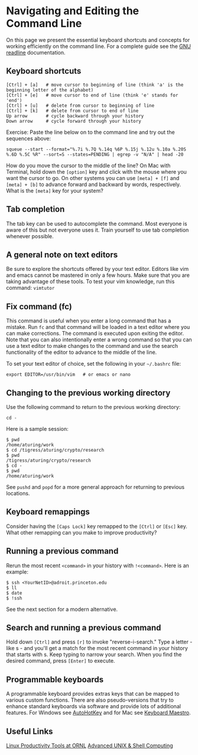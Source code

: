 # Navigating and Editing the Command Line

On this page we present the essential keyboard shortcuts and concepts for working efficiently on the command line. For a complete guide see the [GNU readline](https://tiswww.case.edu/php/chet/readline/readline.html) documentation.

## Keyboard shortcuts

```
[Ctrl] + [a]   # move cursor to beginning of line (think 'a' is the beginning letter of the alphabet)
[Ctrl] + [e]   # move cursor to end of line (think 'e' stands for 'end')
[Ctrl] + [u]   # delete from cursor to beginning of line
[Ctrl] + [k]   # delete from cursor to end of line
Up arrow       # cycle backward through your history
Down arrow     # cycle forward through your history
```

Exercise: Paste the line below on to the command line and try out the sequences above:

```
squeue --start --format="%.7i %.7Q %.14q %6P %.15j %.12u %.10a %.20S %.6D %.5C %R" --sort=S --states=PENDING | egrep -v "N/A" | head -20
```

How do you move the cursor to the middle of the line? On Mac with Terminal, hold down the `[option]` key and click with the mouse where you want the cursor to go. On other systems you can use `[meta] + [f]` and `[meta] + [b]` to advance forward and backward by words, respectively. What is the `[meta]` key for your system?

## Tab completion

The tab key can be used to autocomplete the command. Most everyone is aware of this but not everyone uses it. Train yourself to use tab completion whenever possible.

## A general note on text editors

Be sure to explore the shortcuts offered by your text editor. Editors like vim and emacs cannot be mastered in only a few hours. Make sure that you are taking advantage of these tools. To test your vim knowledge, run this command: `vimtutor`

## Fix command (fc)

This command is useful when you enter a long command that has a mistake. Run `fc` and that command will be loaded in a text editor where you can make corrections. The command is executed upon exiting the editor. Note that you can also intentionally enter a wrong command so that you can use a text editor to make changes to the command and use the search functionality of the editor to advance to the middle of the line.

To set your text editor of choice, set the following in your `~/.bashrc` file:

```
export EDITOR=/usr/bin/vim   # or emacs or nano
```

## Changing to the previous working directory

Use the following command to return to the previous working directory:

```
cd -
```

Here is a sample session:

```
$ pwd
/home/aturing/work
$ cd /tigress/aturing/crypto/research
$ pwd
/tigress/aturing/crypto/research
$ cd -
$ pwd
/home/aturing/work
```

See `pushd` and `popd` for a more general approach for returning to previous locations.

## Keyboard remappings

Consider having the `[Caps Lock]` key remapped to the `[Ctrl]` or `[Esc]` key. What other remapping can you make to improve productivity?

## Running a previous command

Rerun the most recent `<command>` in your history with `!<command>`. Here is an example:

```
$ ssh <YourNetID>@adroit.princeton.edu
$ ll
$ date
$ !ssh
```

See the next section for a modern alternative.

## Search and running a previous command

Hold down `[Ctrl]` and press `[r]` to invoke "reverse-i-search." Type a letter - like s - and you'll get a match for the most recent command in your history that starts with s. Keep typing to narrow your search. When you find the desired command, press `[Enter]` to execute.

## Programmable keyboards

A programmable keyboard provides extras keys that can be mapped to various custom functions. There are also pseudo-versions
that try to enhance standard keyboards via software and provide lots of additional features. For Windows see [AutoHotKey](https://www.autohotkey.com/) and for Mac see [Keyboard Maestro](https://www.keyboardmaestro.com/main/).

## Useful Links

[Linux Productivity Tools at ORNL](https://www.olcf.ornl.gov/wp-content/uploads/2019/12/LPT_OLCF.pdf)
[Advanced UNIX & Shell Computing](https://www.olcf.ornl.gov/wp-content/uploads/2018/07/Intro_to_Unix_2018.pdf)
